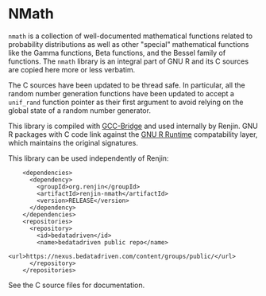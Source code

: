 
# NMath

`nmath` is a collection of well-documented mathematical functions related to probability distributions as 
well as other "special" mathematical functions like the Gamma functions, Beta functions, and the 
Bessel family of functions. The `nmath` library is an integral part of GNU R and its C sources are copied 
here more or less verbatim.

The C sources have been updated to be thread safe. In particular, all the random number generation functions
have been updated to accept a `unif_rand` function pointer as their first argument to avoid relying on the 
global state of a random number generator.

This library is compiled with [GCC-Bridge](../../tools/gcc-bridge) and used internally by Renjin. 
GNU R packages with C code link against the [GNU R Runtime](../../gnur-runtime) compatability layer,
which maintains the original signatures.

This library can be used independently of Renjin:

```
    <dependencies>
      <dependency>
        <groupId>org.renjin</groupId>
        <artifactId>renjin-nmath</artifactId>
        <version>RELEASE</version>
      </dependency>
    </dependencies>
    <repositories>
      <repository>
        <id>bedatadriven</id>
        <name>bedatadriven public repo</name>
        <url>https://nexus.bedatadriven.com/content/groups/public/</url>
      </repository>
    </repositories>
```

See the C source files for documentation. 
